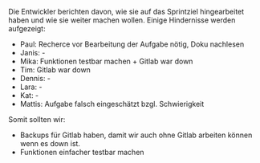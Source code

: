 Die Entwickler berichten davon, wie sie auf das Sprintziel hingearbeitet haben und wie sie weiter machen wollen.
Einige Hindernisse werden aufgezeigt:

- Paul: Recherce vor Bearbeitung der Aufgabe nötig, Doku nachlesen
- Janis: -
- Mika: Funktionen testbar machen + Gitlab war down
- Tim: Gitlab war down
- Dennis: -
- Lara: -
- Kat: -
- Mattis: Aufgabe falsch eingeschätzt bzgl. Schwierigkeit

Somit sollten wir:

- Backups für Gitlab haben, damit wir auch ohne Gitlab arbeiten können wenn es down ist.
- Funktionen einfacher testbar machen
